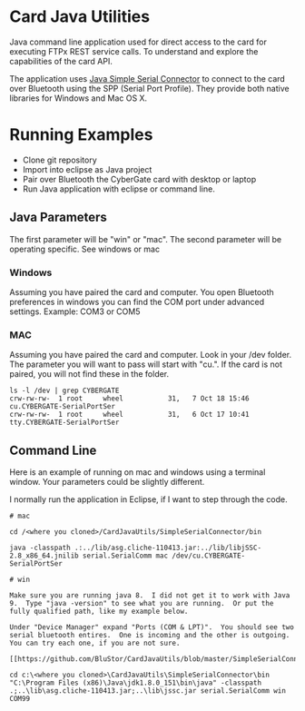# Card Java Utilities

Java command line application used for direct access to the card for executing FTPx REST service calls.  To understand and explore the capabilities of the card API.

The application uses [Java Simple Serial Connector](https://github.com/scream3r/java-simple-serial-connector) to connect to the card over Bluetooth using the SPP (Serial Port Profile).  They provide both native libraries for Windows and Mac OS X.

# Running Examples
- Clone git repository
- Import into eclipse as Java project
- Pair over Bluetooth the CyberGate card with desktop or laptop
- Run Java application with eclipse or command line.

## Java Parameters

The first parameter will be "win" or "mac".  The second parameter will be operating specific.  See windows or mac

### Windows

Assuming you have paired the card and computer.  You open Bluetooth preferences in windows you can find the COM port under advanced settings.  Example: COM3 or COM5

### MAC

Assuming you have paired the card and computer.  Look in your /dev folder.  The parameter you will want to pass will start with "cu.".  If the card is not paired, you will not find these in the folder.

```
ls -l /dev | grep CYBERGATE
crw-rw-rw-  1 root     wheel           31,   7 Oct 18 15:46 cu.CYBERGATE-SerialPortSer
crw-rw-rw-  1 root     wheel           31,   6 Oct 17 10:41 tty.CYBERGATE-SerialPortSer
```

## Command Line

Here is an example of running on mac and windows using a terminal window.  Your parameters could be slightly different. 

I normally run the application in Eclipse, if I want to step through the code.

```
# mac

cd /<where you cloned>/CardJavaUtils/SimpleSerialConnector/bin

java -classpath .:../lib/asg.cliche-110413.jar:../lib/libjSSC-2.8_x86_64.jnilib serial.SerialComm mac /dev/cu.CYBERGATE-SerialPortSer

# win

Make sure you are running java 8.  I did not get it to work with Java 9.  Type "java -version" to see what you are running.  Or put the fully qualified path, like my example below.

Under "Device Manager" expand "Ports (COM & LPT)".  You should see two serial bluetooth entires.  One is incoming and the other is outgoing.  You can try each one, if you are not sure.

[[https://github.com/BluStor/CardJavaUtils/blob/master/SimpleSerialConnector/img/device_manager.png|alt=octocat]]

cd c:\<where you cloned>\CardJavaUtils\SimpleSerialConnector\bin
"C:\Program Files (x86)\Java\jdk1.8.0_151\bin\java" -classpath .;..\lib\asg.cliche-110413.jar;..\lib\jssc.jar serial.SerialComm win COM99

```
